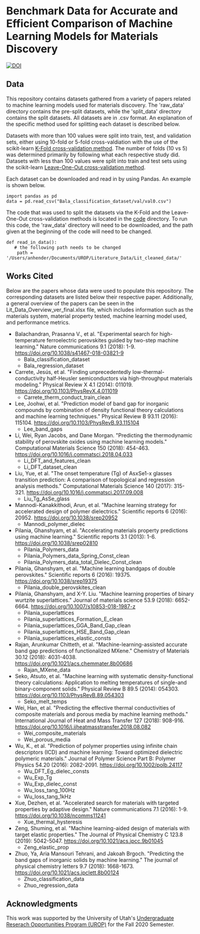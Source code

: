 # Benchmark Data for Accurate and Efficient Comparison of Machine Learning Models for Materials Discovery
[![DOI](https://zenodo.org/badge/322740850.svg)](https://zenodo.org/badge/latestdoi/322740850)

## Data
This repository contains datasets gathered from a variety of papers related to machine learning models used for materials discovery. The 'raw_data' directory contains the pre-split datasets, while the 'split_data' directory contains the split datasets. All datasets are in .csv format. An explanation of the specific method used for splitting each dataset is described below.

Datasets with more than 100 values were split into train, test, and validation sets, either using 10-fold or 5-fold cross-valdiation with the use of the scikit-learn [K-Fold cross-validation method](https://scikit-learn.org/stable/modules/generated/sklearn.model_selection.KFold.html). The number of folds (10 vs 5) was determined primarily by following what each respective study did. Datasets with less than 100 values were split into train and test sets using the scikit-learn [Leave-One-Out cross-validation method](https://scikit-learn.org/stable/modules/generated/sklearn.model_selection.LeaveOneOut.html).

Each dataset can be downloaded and read in by using Pandas. An example is shown below.
```
import pandas as pd
data = pd.read_csv("Bala_classification_dataset/val/val0.csv")
```
The code that was used to split the datasets via the K-Fold and the Leave-One-Out cross-validation methods is located in the [code](code/lit_data_k_splits.py) directory. To run this code, the 'raw_data' directory will need to be downloaded, and the path given at the beginning of the code will need to be changed.
```
def read_in_data():
   # the following path needs to be changed
    path = '/Users/anhender/Documents/UROP/Literature_Data/Lit_cleaned_data/'
```

## Works Cited
Below are the papers whose data were used to populate this repository. The corresponding datasets are listed below their respective paper. Additionally, a general overview of the papers can be seen in the Lit_Data_Overview_ver_final.xlsx file, which includes information such as the materials system, material property tested, machine learning model used, and performance metrics.

* Balachandran, Prasanna V., et al. "Experimental search for high-temperature ferroelectric perovskites guided by two-step machine learning." Nature communications 9.1 (2018): 1-9. https://doi.org/10.1038/s41467-018-03821-9
   - Bala_classification_dataset
   - Bala_regression_dataset
* Carrete, Jesús, et al. "Finding unprecedentedly low-thermal-conductivity half-Heusler semiconductors via high-throughput materials modeling." Physical Review X 4.1 (2014): 011019. https://doi.org/10.1103/PhysRevX.4.011019 
   - Carrete_therm_conduct_train_clean
* Lee, Joohwi, et al. "Prediction model of band gap for inorganic compounds by combination of density functional theory calculations and machine learning techniques." Physical Review B 93.11 (2016): 115104. https://doi.org/10.1103/PhysRevB.93.115104 
   - Lee_band_gaps
* Li, Wei, Ryan Jacobs, and Dane Morgan. "Predicting the thermodynamic stability of perovskite oxides using machine learning models." Computational Materials Science 150 (2018): 454-463. https://doi.org/10.1016/j.commatsci.2018.04.033 
   - Li_DFT_and_features_clean
   - Li_DFT_dataset_clean
* Liu, Yue, et al. "The onset temperature (Tg) of AsxSe1-x glasses transition prediction: A comparison of topological and regression analysis methods." Computational Materials Science 140 (2017): 315-321. https://doi.org/10.1016/j.commatsci.2017.09.008 
   - Liu_Tg_AsSe_glass
* Mannodi-Kanakkithodi, Arun, et al. "Machine learning strategy for accelerated design of polymer dielectrics." Scientific reports 6 (2016): 20952. https://doi.org/10.1038/srep20952  
   - Mannodi_polymer_dielec
* Pilania, Ghanshyam, et al. "Accelerating materials property predictions using machine learning." Scientific reports 3.1 (2013): 1-6. https://doi.org/10.1038/srep02810
   - Pilania_Polymers_data
   - Pilania_Polymers_data_Spring_Const_clean
   - Pilania_Polymers_data_total_Dielec_Const_clean
* Pilania, Ghanshyam, et al. "Machine learning bandgaps of double perovskites." Scientific reports 6 (2016): 19375. https://doi.org/10.1038/srep19375 
   - Pilania_double_perovskites_clean
* Pilania, Ghanshyam, and X-Y. Liu. "Machine learning properties of binary wurtzite superlattices." Journal of materials science 53.9 (2018): 6652-6664. https://doi.org/10.1007/s10853-018-1987-z 
   - Pilania_superlattices
   - Pilania_superlattices_Formation_E_clean
   - Pilania_superlattices_GGA_Band_Gap_clean
   - Pilania_superlattices_HSE_Band_Gap_clean
   - Pilania_superlattices_elastic_consts
* Rajan, Arunkumar Chitteth, et al. "Machine-learning-assisted accurate band gap predictions of functionalized MXene." Chemistry of Materials 30.12 (2018): 4031-4038. https://doi.org/10.1021/acs.chemmater.8b00686 
   - Rajan_MXene_data
* Seko, Atsuto, et al. "Machine learning with systematic density-functional theory calculations: Application to melting temperatures of single-and binary-component solids." Physical Review B 89.5 (2014): 054303. https://doi.org/10.1103/PhysRevB.89.054303
   - Seko_melt_temps
* Wei, Han, et al. "Predicting the effective thermal conductivities of composite materials and porous media by machine learning methods." International Journal of Heat and Mass Transfer 127 (2018): 908-916. https://doi.org/10.1016/j.ijheatmasstransfer.2018.08.082 
   - Wei_composite_materials
   - Wei_porous_media
* Wu, K., et al. "Prediction of polymer properties using infinite chain descriptors (ICD) and machine learning: Toward optimized dielectric polymeric materials." Journal of Polymer Science Part B: Polymer Physics 54.20 (2016): 2082-2091. https://doi.org/10.1002/polb.24117 
   - Wu_DFT_Eg_dielec_consts
   - Wu_Exp_Tg
   - Wu_Exp_dielec_const
   - Wu_loss_tang_100Hz
   - Wu_loss_tang_1kHz
* Xue, Dezhen, et al. "Accelerated search for materials with targeted properties by adaptive design." Nature communications 7.1 (2016): 1-9. https://doi.org/10.1038/ncomms11241 
   - Xue_thermal_hysteresis
* Zeng, Shuming, et al. "Machine learning-aided design of materials with target elastic properties." The Journal of Physical Chemistry C 123.8 (2019): 5042-5047. https://doi.org/10.1021/acs.jpcc.9b01045  
   - Zeng_elastic_prop
* Zhuo, Ya, Aria Mansouri Tehrani, and Jakoah Brgoch. "Predicting the band gaps of inorganic solids by machine learning." The journal of physical chemistry letters 9.7 (2018): 1668-1673. https://doi.org/10.1021/acs.jpclett.8b00124 
   - Zhuo_classification_data
   - Zhuo_regression_data

## Acknowledgments
This work was supported by the University of Utah's [Undergraduate Reserach Opportunities Program (UROP)](https://our.utah.edu/urop/) for the Fall 2020 Semester.
